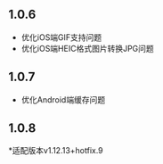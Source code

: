 ## 1.0.6
* 优化iOS端GIF支持问题
* 优化iOS端HEIC格式图片转换JPG问题

## 1.0.7
* 优化Android端缓存问题

## 1.0.8
*适配版本v1.12.13+hotfix.9
